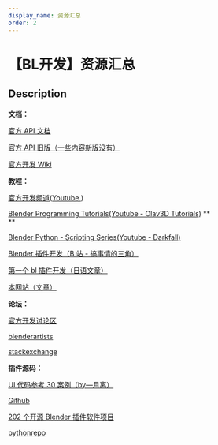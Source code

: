 ```yaml
---
display_name: 资源汇总
order: 2
---
```


# 【BL开发】资源汇总

## Description

**文档：**

[官方 API 文档](https://docs.blender.org/api/current/)

[官方 API 旧版（一些内容新版没有）](https://docs.blender.org/api/2.79/)

[官方开发 Wiki](https://wiki.blender.org/wiki/Main_Page)

**教程：**

[官方开发频道(](https://www.youtube.com/channel/UCAsj9iReHzLEYv9QawGzIOg)[Youtube
](https://www.youtube.com/channel/UCAsj9iReHzLEYv9QawGzIOg))

[Blender Programming Tutorials(Youtube - Olav3D
Tutorials)](https://www.youtube.com/playlist?list=PLunr0YiKm4r4OqzEfMrGSPYS1WuvaSRu5)
\*\*  
\*\*

[Blender Python - Scripting Series(Youtube -
Darkfall)](https://www.youtube.com/watch?v=cyt0O7saU4Q&list=PLFtLHTf5bnym_wk4DcYIMq1DkjqB7kDb-&ab_channel=Darkfall)

[Blender 插件开发（B 站 -
搞事情的三角）](https://space.bilibili.com/27206875/search/video?keyword=blender%E6%8F%92%E4%BB%B6%E5%BC%80%E5%8F%91)

[第一个 bl 插件开发（日语文章）](https://colorful-pico.net/introduction-to-addon-development-in-blender/2.8/index.html)

[本网站（文章）](https://www.yuelili.com/category/blender/bl-development/)

**论坛：**

[官方开发讨论区](https://devtalk.blender.org/)

[blenderartists](https://blenderartists.org/c/coding/13)

[stackexchange](https://blender.stackexchange.com/?tags=scripting)

**插件源码：**

[UI 代码参考 30 案例（by—月离）](https://www.yuelili.com/?p=19619)

[Github](https://github.com/search?q=blender+addon)

[202 个开源 Blender 插件软件项目](https://opensourcelibs.com/libs/blender-addon)

[pythonrepo](https://pythonrepo.com/tag/blender-addon)
